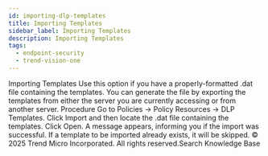 ```yaml
---
id: importing-dlp-templates
title: Importing Templates
sidebar_label: Importing Templates
description: Importing Templates
tags:
  - endpoint-security
  - trend-vision-one
---
```


 Importing Templates Use this option if you have a properly-formatted .dat file containing the templates. You can generate the file by exporting the templates from either the server you are currently accessing or from another server. Procedure Go to Policies → Policy Resources → DLP Templates. Click Import and then locate the .dat file containing the templates. Click Open. A message appears, informing you if the import was successful. If a template to be imported already exists, it will be skipped. © 2025 Trend Micro Incorporated. All rights reserved.Search Knowledge Base